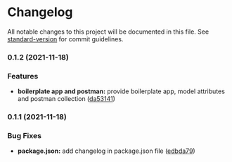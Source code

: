 # Changelog

All notable changes to this project will be documented in this file. See [standard-version](https://github.com/conventional-changelog/standard-version) for commit guidelines.

### 0.1.2 (2021-11-18)


### Features

* **boilerplate app and postman:** provide boilerplate app, model attributes and postman collection ([da53141](https://github.com/DhiWise/dhiwise-node-generator/commit/da53141e5ef9c0b65fa0da7c5d43a2b5bfcac6c8))

### 0.1.1 (2021-11-18)


### Bug Fixes

* **package.json:** add changelog in package.json file ([edbda79](https://github.com/DhiWise/dhiwise-node-generator/commit/edbda794737e81f55137b5584a84ba7043e00328))
